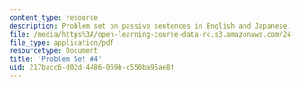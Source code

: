```yaml
---
content_type: resource
description: Problem set on passive sentences in English and Japanese.
file: /media/https%3A/open-learning-course-data-rc.s3.amazonaws.com/24-902-language-and-its-structure-ii-syntax-fall-2003/217bacc6d02d4486069bc550ba95ae8f_ps_4_2003.pdf
file_type: application/pdf
resourcetype: Document
title: 'Problem Set #4'
uid: 217bacc6-d02d-4486-069b-c550ba95ae8f
---
```

